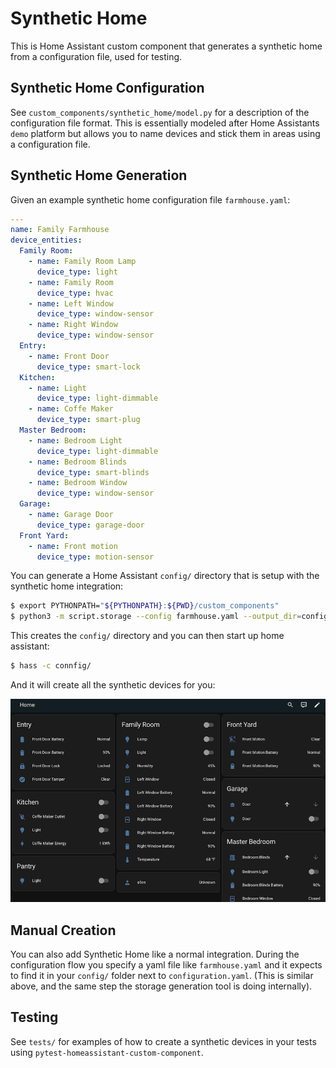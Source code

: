 # Synthetic Home

This is Home Assistant custom component that generates a synthetic home from a
configuration file, used for testing.

## Synthetic Home Configuration

See `custom_components/synthetic_home/model.py` for a description of the configuration
file format. This is essentially modeled after Home Assistants `demo` platform
but allows you to name devices and stick them in areas using a configuration file.

## Synthetic Home Generation

Given an example synthetic home configuration file `farmhouse.yaml`:

```yaml
---
name: Family Farmhouse
device_entities:
  Family Room:
    - name: Family Room Lamp
      device_type: light
    - name: Family Room
      device_type: hvac
    - name: Left Window
      device_type: window-sensor
    - name: Right Window
      device_type: window-sensor
  Entry:
    - name: Front Door
      device_type: smart-lock
  Kitchen:
    - name: Light
      device_type: light-dimmable
    - name: Coffe Maker
      device_type: smart-plug
  Master Bedroom:
    - name: Bedroom Light
      device_type: light-dimmable
    - name: Bedroom Blinds
      device_type: smart-blinds
    - name: Bedroom Window
      device_type: window-sensor
  Garage:
    - name: Garage Door
      device_type: garage-door
  Front Yard:
    - name: Front motion
      device_type: motion-sensor
```

You can generate a Home Assistant `config/` directory that is setup with the
synthetic home integration:

```bash
$ export PYTHONPATH="${PYTHONPATH}:${PWD}/custom_components"
$ python3 -m script.storage --config farmhouse.yaml --output_dir=config/
```

This creates the `config/` directory and you can then start up home assistant:

```bash
$ hass -c connfig/
```

And it will create all the synthetic devices for you:

![Screenshot](synthetic_home.png)

## Manual Creation

You can also add Synthetic Home like a normal integration. During the configuration
flow you specify a yaml file like `farmhouse.yaml` and it expects to find it in your
`config/` folder next to `configuration.yaml`. (This is similar above, and the same
step the storage generation tool is doing internally).

## Testing

See `tests/` for examples of how to create a synthetic devices in your tests
using `pytest-homeassistant-custom-component`.
